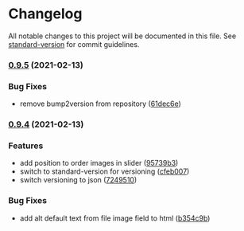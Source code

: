 # Changelog

All notable changes to this project will be documented in this file. See [standard-version](https://github.com/conventional-changelog/standard-version) for commit guidelines.

### [0.9.5](https://github.com/oesah/djangocms_slick_slider/compare/v0.9.4...v0.9.5) (2021-02-13)


### Bug Fixes

* remove bump2version from repository ([61dec6e](https://github.com/oesah/djangocms_slick_slider/commit/61dec6e3c58d3a7c8ec4efd6607a016b7039cc22))

### [0.9.4](https://github.com/oesah/djangocms_slick_slider/compare/v0.9.3...v0.9.4) (2021-02-13)


### Features

* add position to order images in slider ([95739b3](https://github.com/oesah/djangocms_slick_slider/commit/95739b311afa4b1c0c21060050defdeccb7f5357))
* switch to standard-version for versioning ([cfeb007](https://github.com/oesah/djangocms_slick_slider/commit/cfeb00762f9c1dab1b30c4200867ca1aaa792a96))
* switch versioning to json ([7249510](https://github.com/oesah/djangocms_slick_slider/commit/7249510a75ba29f34dea435939b96eb40b8ce210))


### Bug Fixes

* add alt default text from file image field to html ([b354c9b](https://github.com/oesah/djangocms_slick_slider/commit/b354c9bbec056b8a7be2d8e363e6e67799cf3c26))
